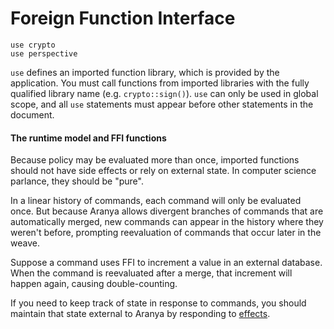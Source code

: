 # Foreign Function Interface

```
use crypto
use perspective
```

`use` defines an imported function library, which is provided by the
application. You must call functions from imported libraries with the
fully qualified library name (e.g. `crypto::sign()`). `use` can only be
used in global scope, and all `use` statements must appear before other
statements in the document.

#### The runtime model and FFI functions

Because policy may be evaluated more than once, imported functions
should not have side effects or rely on external state. In computer
science parlance, they should be "pure".

In a linear history of commands, each command will only be evaluated
once. But because Aranya allows divergent branches of commands that are
automatically merged, new commands can appear in the history where they
weren't before, prompting reevaluation of commands that occur later in
the weave.

Suppose a command uses FFI to increment a value in an external database.
When the command is reevaluated after a merge, that increment will
happen again, causing double-counting.

If you need to keep track of state in response to commands, you should
maintain that state external to Aranya by responding to
[effects](effects.md).